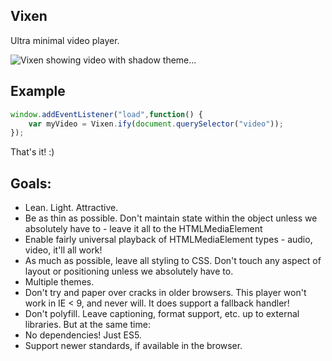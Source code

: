 Vixen
-----

Ultra minimal video player.

![Vixen showing video with shadow theme...](https://cgiffard.com/github/vixen/vixen-shadow-ui-2.png)

## Example

```javascript
window.addEventListener("load",function() {
	var myVideo = Vixen.ify(document.querySelector("video"));
});
```

That's it! :)

## Goals:

*	Lean. Light. Attractive.
*	Be as thin as possible. Don't maintain state within the object unless we
	absolutely have to - leave it all to the HTMLMediaElement
*	Enable fairly universal playback of HTMLMediaElement types - audio, video,
	it'll all work!
*	As much as possible, leave all styling to CSS. Don't touch any aspect of
	layout or positioning unless we absolutely have to.
*	Multiple themes.
*	Don't try and paper over cracks in older browsers. This player won't work
	in IE < 9, and never will. It does support a fallback handler!
*	Don't polyfill. Leave captioning, format support, etc. up to external
	libraries. But at the same time:
*	No dependencies! Just ES5.
*	Support newer standards, if available in the browser.